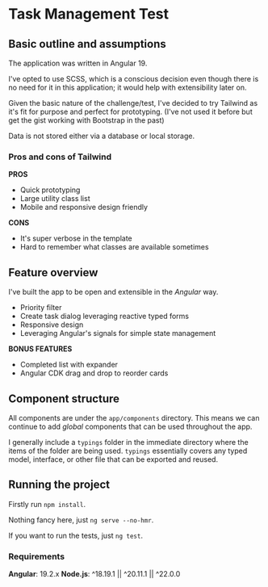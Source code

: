 # Task Management Test

## Basic outline and assumptions

The application was written in Angular 19.

I've opted to use SCSS, which is a conscious decision even though there is no need for it in this application; it would help with extensibility later on.

Given the basic nature of the challenge/test, I've decided to try Tailwind as it's fit for purpose and perfect for prototyping. (I've not used it before but get the gist working with Bootstrap in the past)

Data is not stored either via a database or local storage.

### Pros and cons of Tailwind

**PROS**

-   Quick prototyping
-   Large utility class list
-   Mobile and responsive design friendly

**CONS**

-   It's super verbose in the template
-   Hard to remember what classes are available sometimes

## Feature overview

I've built the app to be open and extensible in the _Angular_ way.

-   Priority filter
-   Create task dialog leveraging reactive typed forms
-   Responsive design
-   Leveraging Angular's signals for simple state management

**BONUS FEATURES**

-   Completed list with expander
-   Angular CDK drag and drop to reorder cards

## Component structure

All components are under the `app/components` directory. This means we can continue to add _global_ components that can be used throughout the app.

I generally include a `typings` folder in the immediate directory where the items of the folder are being used. `typings` essentially covers any typed model, interface, or other file that can be exported and reused.

## Running the project

Firstly run `npm install`.

Nothing fancy here, just `ng serve --no-hmr`.

If you want to run the tests, just `ng test`.

### Requirements

**Angular**: 19.2.x
**Node.js**: ^18.19.1 || ^20.11.1 || ^22.0.0
